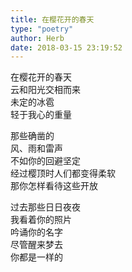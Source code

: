 ```yaml
---  
title: 在樱花开的春天  
type: "poetry"  
author: Herb  
date: 2018-03-15 23:19:52  
---  
```

在樱花开的春天  
云和阳光交相而来  
未定的冰雹  
轻于我心的重量  

那些确凿的  
风、雨和雷声  
不如你的回避坚定  
经过樱顶时人们都变得柔软  
那你怎样看待这些开放  

过去那些日日夜夜  
我看着你的照片  
吟诵你的名字  
尽管醒来梦去  
你都是一样的  
